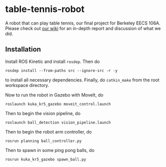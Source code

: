 # table-tennis-robot
A robot that can play table tennis, our final project for Berkeley EECS 106A. Please check out [our wiki](https://github.com/AVSurfer123/table-tennis-robot/wiki) for an in-depth report and discussion of what we did.

## Installation

Install ROS Kinetic and install `rosdep`. Then do

    rosdep install --from-paths src --ignore-src -r -y

to install all necessary dependencies. Finally, do `catkin_make` from the root workspace directory. 

Now to run the robot in Gazebo with MoveIt, do

    roslaunch kuka_kr5_gazebo moveit_control.launch

Then to begin the vision pipeline, do

    roslaunch ball_detection vision_pipeline.launch

Then to begin the robot arm controller, do

    rosrun planning ball_controller.py

Then to spawn in some ping pong balls, do 

    rosrun kuka_kr5_gazebo spawn_ball.py

